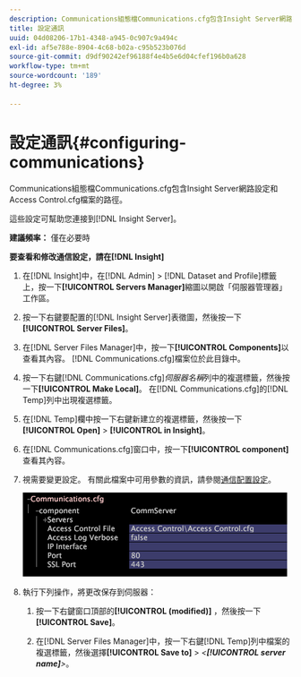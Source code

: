 ```yaml
---
description: Communications組態檔Communications.cfg包含Insight Server網路設定和Access Control.cfg檔案的路徑。
title: 設定通訊
uuid: 04d08206-17b1-4348-a945-0c907c9a494c
exl-id: af5e788e-8904-4c68-b02a-c95b523b076d
source-git-commit: d9df90242ef96188f4e4b5e6d04cfef196b0a628
workflow-type: tm+mt
source-wordcount: '189'
ht-degree: 3%

---
```


# 設定通訊{#configuring-communications}

Communications組態檔Communications.cfg包含Insight Server網路設定和Access Control.cfg檔案的路徑。

這些設定可幫助您連接到[!DNL Insight Server]。

**建議頻率：** 僅在必要時

**要查看和修改通信設定，請在[!DNL Insight]**

1. 在[!DNL Insight]中，在[!DNL Admin] > [!DNL Dataset and Profile]標籤上，按一下&#x200B;**[!UICONTROL Servers Manager]**&#x200B;縮圖以開啟「伺服器管理器」工作區。
1. 按一下右鍵要配置的[!DNL Insight Server]表徵圖，然後按一下&#x200B;**[!UICONTROL Server Files]**。
1. 在[!DNL Server Files Manager]中，按一下&#x200B;**[!UICONTROL Components]**&#x200B;以查看其內容。 [!DNL Communications.cfg]檔案位於此目錄中。
1. 按一下右鍵[!DNL Communications.cfg]*伺服器名稱*&#x200B;列中的複選標籤，然後按一下&#x200B;**[!UICONTROL Make Local]**。 在[!DNL Communications.cfg]的[!DNL Temp]列中出現複選標籤。
1. 在[!DNL Temp]欄中按一下右鍵新建立的複選標籤，然後按一下&#x200B;**[!UICONTROL Open]** > **[!UICONTROL in Insight]**。
1. 在[!DNL Communications.cfg]窗口中，按一下&#x200B;**[!UICONTROL component]**&#x200B;查看其內容。
1. 視需要變更設定。 有關此檔案中可用參數的資訊，請參閱[通信配置設定](../../../home/c-inst-svr/c-cfg-stgs-ref/c-comm-cfg-stgs.md#concept-aed00587c7a1432fb487bd154aaea6b1)。

   ![步驟資訊](assets/cfg_communications_examplevalues.png)

1. 執行下列操作，將更改保存到伺服器：

   1. 按一下右鍵窗口頂部的&#x200B;**[!UICONTROL (modified)]** ，然後按一下&#x200B;**[!UICONTROL Save]**。

   1. 在[!DNL Server Files Manager]中，按一下右鍵[!DNL Temp]列中檔案的複選標籤，然後選擇&#x200B;**[!UICONTROL Save to]** > *&lt;**[!UICONTROL server name]**>*。
